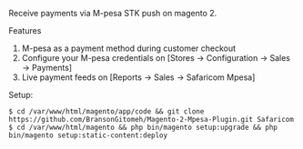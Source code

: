 Receive payments via M-pesa STK push on magento 2.

Features

1. M-pesa as a payment method during customer checkout 
2. Configure your M-pesa credentials on [Stores -> Configuration -> Sales -> Payments]
3. Live payment feeds on [Reports -> Sales -> Safaricom Mpesa]


Setup:
```
$ cd /var/www/html/magento/app/code && git clone https://github.com/BransonGitomeh/Magento-2-Mpesa-Plugin.git Safaricom
$ cd /var/www/html/magento && php bin/magento setup:upgrade && php bin/magento setup:static-content:deploy
```
